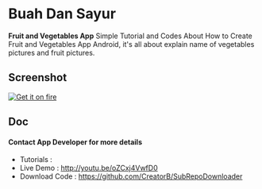 Buah Dan Sayur
======
**Fruit and Vegetables App** Simple Tutorial and Codes About How to Create Fruit and Vegetables App Android, it's all about explain name of vegetables pictures and fruit pictures.

## Screenshot
[![Get it on fire](https://farm9.staticflickr.com/8674/16485135640_9680b49ff4_c.jpg)](https://www.flickr.com/photos/129324678@N07/)

## Doc
#### Contact App Developer for more details
* Tutorials 	: 
* Live Demo 	: http://youtu.be/oZCxj4VwfD0
* Download Code : https://github.com/CreatorB/SubRepoDownloader
